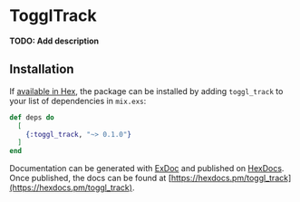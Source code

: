 # TogglTrack

**TODO: Add description**

## Installation

If [available in Hex](https://hex.pm/docs/publish), the package can be installed
by adding `toggl_track` to your list of dependencies in `mix.exs`:

```elixir
def deps do
  [
    {:toggl_track, "~> 0.1.0"}
  ]
end
```

Documentation can be generated with [ExDoc](https://github.com/elixir-lang/ex_doc)
and published on [HexDocs](https://hexdocs.pm). Once published, the docs can
be found at [https://hexdocs.pm/toggl_track](https://hexdocs.pm/toggl_track).

